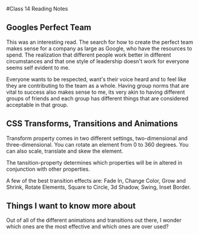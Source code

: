 #Class 14 Reading Notes

## Googles Perfect Team
This was an interesting read. The search for how to create the perfect team makes sense for a company as large as Google, who have the resources to spend. The realization that different people work better in different circumstances and that one style of leadership doesn't work for everyone seems self evident to me. 

Everyone wants to be respected, want's their voice heard and to feel like they are contributing to the team as a whole. Having group norms that are vital to success also makes sense to me, its very akin to having different groups of friends and each group has different things that are considered acceptable in that group.

## CSS Transforms, Transitions and Animations

Transform property comes in two different settings, two-dimensional and three-dimensional. 
You can rotate an element from 0 to 360 degrees. You can also scale, translate and skew the element.

The tansition-property determines which properties will be in altered in conjunction with other properties.  

A few of the best transition effects are: Fade In, Change Color, Grow and Shrink, Rotate Elements, Square to Circle, 3d Shadow, Swing, Inset Border.

## Things I want to know more about

Out of all of the different animations and transitions out there, I wonder which ones are the most effective and which ones are over used?